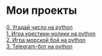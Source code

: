 # Мои проекты
 
[0. Угадай число на python](https://github.com/EvgenyRomanov/home_task_mod8_9.1)  
[1. Игра крестики-нолики на python](https://github.com/EvgenyRomanov/home_task_B5.6)  
[2. Игра морской бой на python](https://github.com/EvgenyRomanov/home_task_C2.5)  
[3. Telegram-бот на python](https://github.com/EvgenyRomanov/home_task_c5.6)  

